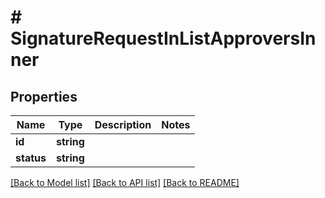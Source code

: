 # # SignatureRequestInListApproversInner

## Properties

Name | Type | Description | Notes
------------ | ------------- | ------------- | -------------
**id** | **string** |  |
**status** | **string** |  |

[[Back to Model list]](../../README.md#models) [[Back to API list]](../../README.md#endpoints) [[Back to README]](../../README.md)
